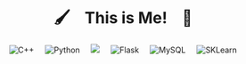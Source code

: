 <h1 align = "center"> 🖌️ &nbsp;&nbsp; This is Me! &nbsp;&nbsp; 🔨 </h1>

<div align = "center">

![C++](https://img.shields.io/badge/c++-%2300599C.svg?style=for-the-badge&logo=c%2B%2B&logoColor=white&color=red)
&nbsp;&nbsp;&nbsp;
![Python](https://img.shields.io/badge/python-3670A0?style=for-the-badge&logo=python&logoColor=ffdd54&color=orange)
&nbsp;&nbsp;&nbsp;
![](https://img.shields.io/badge/Cloud_Server-007396?style=for-the-badge&logo=Java&logoColor=white&color=yellow)
&nbsp;&nbsp;&nbsp;
![Flask](https://img.shields.io/badge/Flask-%23EE4C2C.svg?style=for-the-badge&logo=flask&logoColor=white&color=brightgreen)
&nbsp;&nbsp;&nbsp;
![MySQL](https://img.shields.io/badge/mysql-%2300f.svg?style=for-the-badge&logo=mysql&logoColor=white&color=blue)
&nbsp;&nbsp;&nbsp;
![SKLearn](https://img.shields.io/badge/ScikitLearn-%23EE4C2C.svg?style=for-the-badge&logo=ScikitLearn&logoColor=white&color=navy)
  
</div>

